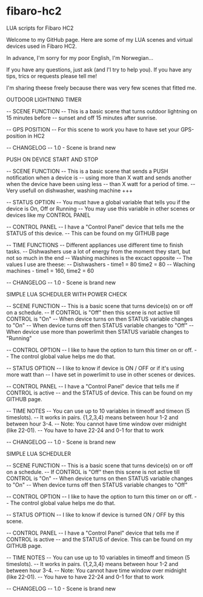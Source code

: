 # fibaro-hc2
LUA scripts for Fibaro HC2

Welcome to my GitHub page. Here are some of my LUA scenes and virtual devices used in Fibaro HC2.

In advance, I'm sorry for my poor English, I'm Norwegian...

If you have any questions, just ask (and I'l try to help you). If you have any tips, trics or requests please tell me!

I'm sharing theese freely because there was very few scenes that fitted me. 


OUTDOOR LIGHTNING TIMER

-- SCENE FUNCTION
-- This is a basic scene that turns outdoor lightning on 15 minutes before 
-- sunset and off 15 minutes after sunrise. 

-- GPS POSITION
-- For this scene to work you have to have set your GPS-position in HC2

-- CHANGELOG
-- 1.0 - Scene is brand new


PUSH ON DEVICE START AND STOP

-- SCENE FUNCTION
-- This is a basic scene that sends a PUSH notification when a device is 
-- using more than X watt and sends another when the device have been using less
-- than X watt for a period of time. 
-- Very usefull on dishwasher, washing machine +++

-- STATUS OPTION
-- You must have a global variable that tells you if the device is On, Off or Running
-- You may use this variable in other scenes or devices like my CONTROL PANEL

-- CONTROL PANEL
-- I have a "Control Panel" device that tells me the STATUS of this device. 
-- This can be found on my GITHUB page

-- TIME FUNCTIONS
-- Different appliances use different time to finish tasks.
-- Dishwashers use a lot of energy from the moment they start, but not so much in the end
-- Washing machines is the excact opposite
-- The values I use are theese:
-- Dishwashers - time1 = 80 time2 = 80
-- Waching machines - time1 = 160, time2 = 60

-- CHANGELOG
-- 1.0 - Scene is brand new


SIMPLE LUA SCHEDULER WITH POWER CHECK

-- SCENE FUNCTION
-- This is a basic scene that turns device(s) on or off on a schedule. 
-- If CONTROL is "Off" then this scene is not active till CONTROL is "On"
-- When device turns on then STATUS variable changes to "On"
-- When device turns off then STATUS variable changes to "Off"
-- When device use more than powerlimit then STATUS variable changes to "Running"

-- CONTROL OPTION
-- I like to have the option to turn this timer on or off. 
-- The control global value helps me do that. 

-- STATUS OPTION
-- I like to know if device is ON / OFF or if it's using more watt than 
-- I have set in powerlimit to use in other scenes  or devices.

-- CONTROL PANEL
-- I have a "Control Panel" device that tells me if CONTROL is active
-- and the STATUS of device. This can be found on my GITHUB page.

-- TIME NOTES
-- You can use up to 10 variables in timeoff and timeon (5 timeslots).
-- It works in pairs. {1,2,3,4} means between hour 1-2 and between hour 3-4.
-- Note: You cannot have time window over midnight (like 22-01).
-- You have to have 22-24 and 0-1 for that to work

-- CHANGELOG
-- 1.0 - Scene is brand new


SIMPLE LUA SCHEDULER

-- SCENE FUNCTION
-- This is a basic scene that turns device(s) on or off on a schedule. 
-- If CONTROL is "Off" then this scene is not active till CONTROL is "On"
-- When device turns on then STATUS variable changes to "On"
-- When device turns off then STATUS variable changes to "Off"

-- CONTROL OPTION
-- I like to have the option to turn this timer on or off. 
-- The control global value helps me do that. 

-- STATUS OPTION
-- I like to know if device is turned ON / OFF by this scene.

-- CONTROL PANEL
-- I have a "Control Panel" device that tells me if CONTROL is active
-- and the STATUS of device. This can be found on my GITHUB page.

-- TIME NOTES
-- You can use up to 10 variables in timeoff and timeon (5 timeslots).
-- It works in pairs. {1,2,3,4} means between hour 1-2 and between hour 3-4.
-- Note: You cannot have time window over midnight (like 22-01).
-- You have to have 22-24 and 0-1 for that to work

-- CHANGELOG
-- 1.0 - Scene is brand new

